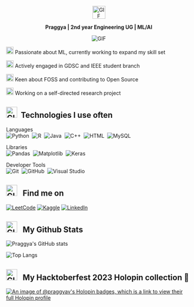 <!--## 👋 Dynamic Intro GIF 
<p align="center">
  <img src="https://capsule-render.vercel.app/api?text=Hello%20there,%20I'm%20Praggya%20👋&animation=fadeIn&type=waving&color=gradient&height=160&section=header"/>
</p> -->
<p align="center">
<img src="https://64.media.tumblr.com/ea327bf76582cd658d5d41d8af35ca14/71e68437d230abce-ea/s75x75_c1/0cd443f8051f1813184eae61464b557de8cb7ea9.gifv" alt="GIF" width="35" height="35"/>
</p> 
<p align="center">
  <b> Praggya | 2nd year Engineering UG | ML/AI </b>
</p> 

<p align="center">
  <img src="https://64.media.tumblr.com/ed50489dd4b4c72b707b662d3ff9cb3d/68d2ea2da25d500d-0d/s500x750/3fb9190e924a6cfc682d5db8218774908e0522e7.gifv" alt="GIF">
</p>



<img src="https://64.media.tumblr.com/cafd8c6003afbcbc0e3f5a93d830fcd8/d53c7a749082b4f0-38/s75x75_c1/200a42501cf44840be5a15f1f426dfe974d18dee.gifv" alt="GIF" width="20" height="20"/> Passionate about ML, currently working to expand my skill set

<img src="https://64.media.tumblr.com/5deca591c0e700477894b599c947ce69/41debc6b1661cb7f-e1/s75x75_c1/c6802c04bdae87b7f0ff6760c799477aee90a561.gifv" alt="GIF" width="20" height="20"/> Actively engaged in GDSC and IEEE student branch

<img src="https://64.media.tumblr.com/fae274f96a32154a7b54d356fb0373ac/d53c7a749082b4f0-b7/s75x75_c1/5a9ddb596c0a5027bf55ce8f29751d85a1fab6ff.gifv" alt="GIF" width="20" height="20"/> Keen about FOSS and contributing to Open Source

<img src="https://64.media.tumblr.com/fc424449806a400e43a8ee97326a38d0/e6700a3400cdc814-0e/s75x75_c1/b46455c1edc5b89a51899c8197c4a63f11d6c087.gifv" alt="GIF" width="20" height="20"/> Working on a self-directed research project


<!--## 📊 Tech Stacks-->
## <img src="https://64.media.tumblr.com/159686dd4f5e62de03e18a3134e334cf/f3f25620bf23c51a-82/s75x75_c1/327fbf735740f3b81ec6a81d77010cfc9c21ec55.gifv" alt="GIF" width="30" height="30"/> &nbsp;Technologies I use often
Languages
<br />
![Python](https://img.shields.io/badge/-Python-05122A?style=flat&logo=python)&nbsp;
![R](https://img.shields.io/badge/-R-05122A?style=flat&logo=R)&nbsp;
![Java](https://img.shields.io/badge/-Java-05122A?style=flat&logo=Java&logoColor=FFA518)&nbsp;
![C++](https://img.shields.io/badge/-C++-05122A?style=flat&logo=cplusplus)&nbsp;
![HTML](https://img.shields.io/badge/-HTML-05122A?style=flat&logo=HTML5)&nbsp;
![MySQL](https://img.shields.io/badge/-MySQL-05122A?style=flat&logo=MySQL)&nbsp;

Libraries
<br />
![Pandas](https://img.shields.io/badge/-Pandas-05122A?style=flat&logo=pandas)&nbsp;
![Matplotlib](https://img.shields.io/badge/-Matplotlib-05122A?style=flat&logo=pandas)&nbsp;
![Keras](https://img.shields.io/badge/-keras-05122A?style=flat&logo=keras)&nbsp;

Developer Tools
<br />
![Git](https://img.shields.io/badge/-Git-05122A?style=flat&logo=git)&nbsp;
![GitHub](https://img.shields.io/badge/-GitHub-05122A?style=flat&logo=github)&nbsp;
![Visual Studio](https://img.shields.io/badge/-VisualStudio-05122A?style=flat&logo=VisualStudio)&nbsp;


## <img src="https://64.media.tumblr.com/159686dd4f5e62de03e18a3134e334cf/f3f25620bf23c51a-82/s75x75_c1/327fbf735740f3b81ec6a81d77010cfc9c21ec55.gifv" alt="GIF" width="30" height="30"/> &nbsp; Find me on

[![LeetCode](https://img.shields.io/badge/LeetCode-000000?style=for-the-badge&logo=LeetCode&logoColor=#d16c06)](https://leetcode.com/praggyaverma/)
[![Kaggle](https://img.shields.io/badge/Kaggle-035a7d?style=for-the-badge&logo=kaggle&logoColor=white)](https://www.kaggle.com/praggyav)
[![LinkedIn](https://img.shields.io/badge/linkedin-%230077B5.svg?style=for-the-badge&logo=linkedin&logoColor=white)](https://linkedin.com/in/praggyaverma/)

## <img src="https://64.media.tumblr.com/159686dd4f5e62de03e18a3134e334cf/f3f25620bf23c51a-82/s75x75_c1/327fbf735740f3b81ec6a81d77010cfc9c21ec55.gifv" alt="GIF" width="30" height="30"/> &nbsp; My Github Stats

![Praggya's GitHub stats](https://github-readme-stats.vercel.app/api?username=praggyaverma&show_icons=true&theme=jolly&bg_color=00000000&rank_icon=github)

![Top Langs](https://github-readme-stats.vercel.app/api/top-langs/?username=praggyaverma&layout=compact&bg_color=00000000)


## <img src="https://64.media.tumblr.com/159686dd4f5e62de03e18a3134e334cf/f3f25620bf23c51a-82/s75x75_c1/327fbf735740f3b81ec6a81d77010cfc9c21ec55.gifv" alt="GIF" width="30" height="30"/> &nbsp; My Hacktoberfest 2023 Holopin collection 🚀
[![An image of @praggyav's Holopin badges, which is a link to view their full Holopin profile](https://holopin.me/praggyav)](https://holopin.io/@praggyav)
